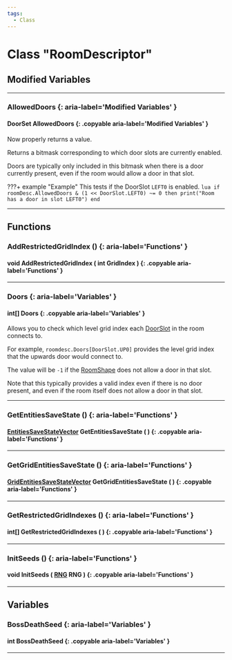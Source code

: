 ```yaml
---
tags:
  - Class
---
```

# Class "RoomDescriptor"

## Modified Variables
___
### AllowedDoors {: aria-label='Modified Variables' }
#### DoorSet AllowedDoors {: .copyable aria-label='Modified Variables' }
Now properly returns a value.

Returns a bitmask corresponding to which door slots are currently enabled.

Doors are typically only included in this bitmask when there is a door currently present, even if the room would allow a door in that slot.

???+ example "Example"
    This tests if the DoorSlot `LEFT0` is enabled.
    ```lua
    if roomDesc.AllowedDoors & (1 << DoorSlot.LEFT0) ~= 0 then
        print("Room has a door in slot LEFT0")
    end
    ```

___

## Functions

### AddRestrictedGridIndex () {: aria-label='Functions' }
#### void AddRestrictedGridIndex ( int GridIndex ) {: .copyable aria-label='Functions' }

___
### Doors {: aria-label='Variables' }
#### int[] Doors {: .copyable aria-label='Variables' }
Allows you to check which level grid index each [DoorSlot](https://wofsauge.github.io/IsaacDocs/rep/enums/DoorSlot.html) in the room connects to.

For example, `roomdesc.Doors[DoorSlot.UP0]` provides the level grid index that the upwards door would connect to.

The value will be `-1` if the [RoomShape](https://wofsauge.github.io/IsaacDocs/rep/enums/RoomShape.html) does not allow a door in that slot.

Note that this typically provides a valid index even if there is no door present, and even if the room itself does not allow a door in that slot.

___
### GetEntitiesSaveState () {: aria-label='Functions' }
#### [EntitiesSaveStateVector](EntitiesSaveStateVector.md) GetEntitiesSaveState ( ) {: .copyable aria-label='Functions' }

___
### GetGridEntitiesSaveState () {: aria-label='Functions' }
#### [GridEntitiesSaveStateVector](GridEntitiesSaveStateVector.md) GetGridEntitiesSaveState ( ) {: .copyable aria-label='Functions' }

___
### GetRestrictedGridIndexes () {: aria-label='Functions' }
#### int[] GetRestrictedGridIndexes ( ) {: .copyable aria-label='Functions' }

___
### InitSeeds () {: aria-label='Functions' }
#### void InitSeeds ( [RNG](RNG.md) RNG ) {: .copyable aria-label='Functions' }

___

## Variables
### BossDeathSeed {: aria-label='Variables' }
#### int BossDeathSeed {: .copyable aria-label='Variables' }

___


